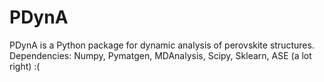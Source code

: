# PDynA
PDynA is a Python package for dynamic analysis of perovskite structures. 
Dependencies: Numpy, Pymatgen, MDAnalysis, Scipy, Sklearn, ASE (a lot right) :(
